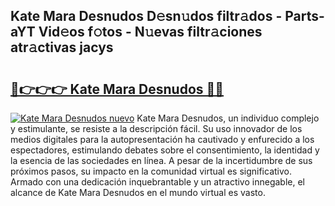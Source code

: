 ## Kate Mara Desnudos D𝚎sn𝚞dos filtr𝚊dos - Parts-aYT Vid𝚎os f𝚘tos - N𝚞evas filtr𝚊ciones atr𝚊ctivas jacys

# <h2><a href="http://mb21fp2.tromn.icu/?c=Kate+Mara+Desnudos">🔗👉👉👉 Kate Mara Desnudos 🔗🔗</a></h2>

[![Kate Mara Desnudos nuevo](https://i.imgur.com/pEAQMta.gif)](http://mb21fp2.tromn.icu/?c=Kate+Mara+Desnudos)
Kate Mara Desnudos, un individuo complejo y estimulante, se resiste a la descripción fácil. Su uso innovador de los medios digitales para la autopresentación ha cautivado y enfurecido a los espectadores, estimulando debates sobre el consentimiento, la identidad y la esencia de las sociedades en línea. A pesar de la incertidumbre de sus próximos pasos, su impacto en la comunidad virtual es significativo. Armado con una dedicación inquebrantable y un atractivo innegable, el alcance de Kate Mara Desnudos en el mundo virtual es vasto.

